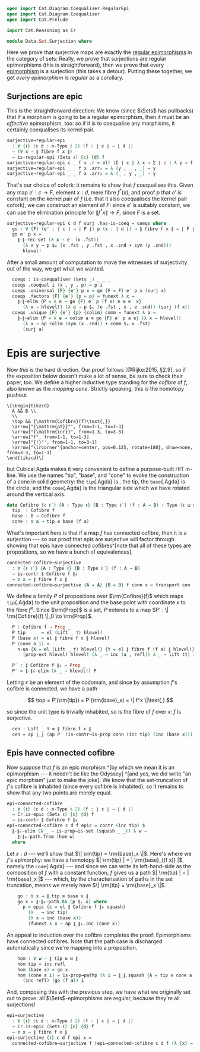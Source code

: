 ```agda
open import Cat.Diagram.Coequaliser.RegularEpi
open import Cat.Diagram.Coequaliser
open import Cat.Prelude

import Cat.Reasoning as Cr

module Data.Set.Surjection where
```

<!--
```agda
open is-coequaliser
open is-regular-epi
open Coequaliser
```
-->

Here we prove that surjective maps are exactly the [regular epimorphisms]
in the category of sets: Really, we prove that surjections are regular
epimorphisms (this is straightforward), then we prove that every
[epimorphism] is a surjection (this takes a detour). Putting these
together, we get _every epimorphism is regular_ as a corollary.

[regular epimorphisms]: Cat.Diagram.Coequaliser.RegularEpi.html#regular-epimorphisms
[epimorphism]: Cat.Morphism.html#epis

## Surjections are epic

This is the straightforward direction: We know (since $\Sets$ has
pullbacks) that if a morphism is going to be a regular epimorphism, then
it must be an _effective_ epimorphism, too: so if it is to coequalise
any morphisms, it certainly coequalises its kernel pair.

```agda
surjective→regular-epi
  : ∀ {ℓ} (c d : n-Type ℓ 2) (f : ∣ c ∣ → ∣ d ∣)
  → (∀ x → ∥ fibre f x ∥)
  → is-regular-epi (Sets ℓ) {c} {d} f
surjective→regular-epi c _ f x .r = el! (Σ ∣ c ∣ λ x → Σ ∣ c ∣ λ y → f x ≡ f y)
surjective→regular-epi _ _ f x .arr₁ = λ (y , _ , _) → y
surjective→regular-epi _ _ f x .arr₂ = λ (_ , y , _) → y
```

That's our choice of cofork: it remains to show that $f$ coequalises
this. Given any map $e' : c \to F$, element $x : d$, mere fibre
$f^*(x)$, and proof $p$ that $e'$ is constant on the kernel pair of $f$
(i.e. that it also coequalises the kernel pair cofork), we can construct
an element of $F$: since $e'$ is suitably constant, we can use the
elimination principle for $\| f^*x \| \to F$, since $F$ is a set.

```agda
surjective→regular-epi c d f surj .has-is-coeq = coeqs where
  go : ∀ {F} (e′ : ∣ c ∣ → ∣ F ∣) p (x : ∣ d ∣) → ∥ fibre f x ∥ → ∣ F ∣
  go e′ p x =
    ∥-∥-rec-set (λ x → e′ (x .fst))
      (λ x y → p $ₚ (x .fst , y .fst , x .snd ∙ sym (y .snd)))
      hlevel!
```

After a small amount of computation to move the witnesses of
surjectivity out of the way, we get what we wanted.

```agda
  coeqs : is-coequaliser (Sets _) _ _ _
  coeqs .coequal i (x , y , p) = p i
  coeqs .universal {F} {e′} p x = go {F = F} e′ p x (surj x)
  coeqs .factors {F} {e′} {p = p} = funext λ x →
    ∥-∥-elim {P = λ e → go {F} e′ p (f x) e ≡ e′ x}
      (λ x → hlevel!) (λ e → p $ₚ (e .fst , x , e .snd)) (surj (f x))
  coeqs .unique {F} {e′} {p} {colim} comm = funext λ a →
    ∥-∥-elim {P = λ e → colim a ≡ go {F} e′ p a e} (λ x → hlevel!)
      (λ x → ap colim (sym (x .snd)) ∙ comm $ₚ x .fst)
      (surj a)
```

# Epis are surjective

Now _this_ is the hard direction. Our proof follows [@Rijke:2015, §2.9],
so if the exposition below doesn't make a lot of sense, be sure to check
their paper, too. We define a higher inductive type standing for the
_cofibre_ of $f$, also known as the _mapping cone_. Strictly speaking,
this is the homotopy pushout

~~~{.quiver}
\[\begin{tikzcd}
  A && B \\
  \\
  \top && {\mathrm{Cofibre}(f)\text{,}}
  \arrow["{\mathrm{pt}}"', from=3-1, to=3-3]
  \arrow["{\mathrm{inr}}", from=1-3, to=3-3]
  \arrow["f", from=1-1, to=1-3]
  \arrow["{!}"', from=1-1, to=3-1]
  \arrow["\lrcorner"{anchor=center, pos=0.125, rotate=180}, draw=none, from=3-3, to=1-1]
\end{tikzcd}\]
~~~

but Cubical Agda makes it very convenient to define a purpose-built HIT
in-line. We use the names "tip", "base", and "cone" to evoke the
construction of a cone in solid geometry: the `tip`{.Agda} is.. the tip,
the `base`{.Agda} is the circle, and the `cone`{.Agda} is the triangular
side which we have rotated around the vertical axis.

```agda
data Cofibre {ℓ ℓ′} {A : Type ℓ} {B : Type ℓ′} (f : A → B) : Type (ℓ ⊔ ℓ′) where
  tip  : Cofibre f
  base : B → Cofibre f
  cone : ∀ a → tip ≡ base (f a)
```

What's important here is that if a map $f$ has connected cofibre, then
it is a surjection --- so our proof that epis are surjective will factor
through showing that epis have connected cofibres^[note that all of
these types are propositions, so we have a bunch of equivalences].

```agda
connected-cofibre→surjective
  : ∀ {ℓ ℓ′} {A : Type ℓ} {B : Type ℓ′} (f : A → B)
  → is-contr ∥ Cofibre f ∥₀
  → ∀ x → ∥ fibre f x ∥
connected-cofibre→surjective {A = A} {B = B} f conn x = transport cen (lift tt) where
```

We define a family $P$ of propositions over $\rm{Cofibre}(f)$ which maps
`tip`{.Agda} to the unit proposition and the base point with coordinate
$x$ to the fibre $f^x$. Since $\rm{Prop}$ is a set, $P$ extends to a map
$P' : \| \rm{Cofibre}(f) \|_0 \to \rm{Prop}$.

```agda
  P : Cofibre f → Prop _
  P tip      = el (Lift _ ⊤) hlevel!
  P (base x) = el ∥ fibre f x ∥ hlevel!
  P (cone a i) =
    n-ua {X = el (Lift _ ⊤) hlevel!} {Y = el ∥ fibre f (f a) ∥ hlevel!}
      (prop-ext hlevel! hlevel! (λ _ → inc (a , refl)) λ _ → lift tt) i

  P′ : ∥ Cofibre f ∥₀ → Prop _
  P′ = ∥-∥₀-elim (λ _ → hlevel!) P
```

Letting $x$ be an element of the codomain, and since by assumption $f$'s
cofibre is connected, we have a path

$$
\top = P'(\rm{tip}) = P'(\rm{base}_x) = \| f^x \|\text{,}
$$

so since the unit type is trivially inhabited, so is the fibre of $f$
over $x$: $f$ is surjective.

```agda
  cen : Lift _ ⊤ ≡ ∥ fibre f x ∥
  cen = ap ∣_∣ (ap P′ (is-contr→is-prop conn (inc tip) (inc (base x))))
```

## Epis have connected cofibre

Now suppose that $f$ is an epic morphism ^[by which we mean it is an
epimorphism --- it needn't be like the Odyssey] ^[and yes, we did write
"an epic morphism" just to make the joke]. We know that the
set-truncation of $f$'s cofibre is inhabited (since every cofibre is
inhabited), so it remains to show that any two points are merely equal.

```agda
epi→connected-cofibre
  : ∀ {ℓ} (c d : n-Type ℓ 2) (f : ∣ c ∣ → ∣ d ∣)
  → Cr.is-epic (Sets ℓ) {c} {d} f
  → is-contr ∥ Cofibre f ∥₀
epi→connected-cofibre c d f epic = contr (inc tip) $
  ∥-∥₀-elim (λ _ → is-prop→is-set (squash _ _)) λ w →
    ∥-∥₀-path.from (hom w)
  where
```

Let $x : d$ --- we'll show that $\| \rm{tip} = \rm{base}_x \|$. Here's
where we $f$'s epimorphy: we have a homotopy $| \rm{tip} | = |
\rm{base}_{(f x)} |$, namely the `cone`{.Agda} --- and since we can
write its left-hand-side as the composition of $f$ with a constant
function, $f$ gives us a path $| \rm{tip} | = | \rm{base}_x |$ ---
which, by the characterisation of paths in the set truncation, means we
merely have $\| \rm{tip} = \rm{base}_x \|$.

```agda
    go : ∀ x → ∥ tip ≡ base x ∥
    go x = ∥-∥₀-path.to (p $ₚ x) where
      p = epic {c = el ∥ Cofibre f ∥₀ squash}
        (λ _ → inc tip)
        (λ x → inc (base x))
        (funext λ x → ap ∥_∥₀.inc (cone x))
```

An appeal to induction over the cofibre completes the proof:
Epimorphisms have connected cofibres. Note that the path case is
discharged automatically since we're mapping into a proposition.

```agda
    hom : ∀ w → ∥ tip ≡ w ∥
    hom tip = inc refl
    hom (base x) = go x
    hom (cone a i) = is-prop→pathp (λ i → ∥_∥.squash {A = tip ≡ cone a i})
      (inc refl) (go (f a)) i
```

And, composing this with the previous step, we have what we originally
set out to prove: all $\Sets$-epimorphisms are regular, because they're
all surjections!

```agda
epi→surjective
  : ∀ {ℓ} (c d : n-Type ℓ 2) (f : ∣ c ∣ → ∣ d ∣)
  → Cr.is-epic (Sets ℓ) {c} {d} f
  → ∀ x → ∥ fibre f x ∥
epi→surjective {ℓ} c d f epi x =
  connected-cofibre→surjective f (epi→connected-cofibre c d f (λ {x} → epi {x})) x
```
